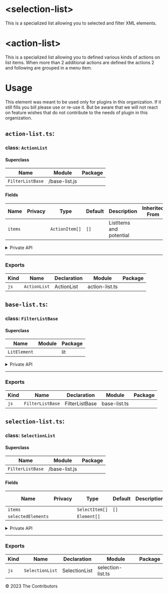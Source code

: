 # \<selection-list>

This is a specialized list allowing you to selected and filter XML elements.

# \<action-list>

This is a specialized list allowing you to defined various kinds of actions on list items. When more than 2 additional actions are defined the actions 2 and following are grouped in a menu item.

# Usage

This element was meant to be used only for plugins in this organization. If it still fills you bill please use or re-use it. But be aware that we will not react on feature wishes that do not contribute to the needs of plugin in this organization.


## `action-list.ts`:

### class: `ActionList`

#### Superclass

| Name             | Module        | Package |
| ---------------- | ------------- | ------- |
| `FilterListBase` | /base-list.js |         |

#### Fields

| Name    | Privacy | Type           | Default | Description             | Inherited From |
| ------- | ------- | -------------- | ------- | ----------------------- | -------------- |
| `items` |         | `ActionItem[]` | `[]`    | ListItems and potential |                |

<details><summary>Private API</summary>

#### Fields

| Name          | Privacy   | Type                     | Default | Description                                                               | Inherited From |
| ------------- | --------- | ------------------------ | ------- | ------------------------------------------------------------------------- | -------------- |
| `filterable`  | protected | `boolean`                | `false` | Whether list items can be filtered on \`headline\` and \`supportingText\` | FilterListBase |
| `searchRegex` | protected | `RegExp`                 | `/.*/i` |                                                                           | FilterListBase |
| `searchInput` | protected | `TextField \| undefined` |         |                                                                           | FilterListBase |

#### Methods

| Name                   | Privacy   | Description | Parameters                | Return           | Inherited From |
| ---------------------- | --------- | ----------- | ------------------------- | ---------------- | -------------- |
| `renderMoreVertItem`   | private   |             | `item: ActionItem`        | `TemplateResult` |                |
| `renderActionItem`     | private   |             | `item: ActionItem, index` | `TemplateResult` |                |
| `renderOtherActions`   | private   |             |                           | `TemplateResult` |                |
| `renderFirstAction`    | private   |             |                           | `TemplateResult` |                |
| `renderActions`        | private   |             |                           | `TemplateResult` |                |
| `renderActionListItem` | private   |             | `item: ActionItem`        | `TemplateResult` |                |
| `renderListItem`       | private   |             | `item: ActionItem`        | `TemplateResult` |                |
| `onFilter`             | protected |             |                           | `void`           | FilterListBase |
| `renderSearchField`    | protected |             |                           | `TemplateResult` | FilterListBase |

</details>

<hr/>

### Exports

| Kind | Name         | Declaration | Module         | Package |
| ---- | ------------ | ----------- | -------------- | ------- |
| `js` | `ActionList` | ActionList  | action-list.ts |         |

## `base-list.ts`:

### class: `FilterListBase`

#### Superclass

| Name         | Module | Package |
| ------------ | ------ | ------- |
| `LitElement` |        | lit     |

<details><summary>Private API</summary>

#### Fields

| Name          | Privacy   | Type                     | Default | Description                                                               | Inherited From |
| ------------- | --------- | ------------------------ | ------- | ------------------------------------------------------------------------- | -------------- |
| `filterable`  | protected | `boolean`                | `false` | Whether list items can be filtered on \`headline\` and \`supportingText\` |                |
| `searchRegex` | protected | `RegExp`                 | `/.*/i` |                                                                           |                |
| `searchInput` | protected | `TextField \| undefined` |         |                                                                           |                |

#### Methods

| Name                | Privacy   | Description | Parameters | Return           | Inherited From |
| ------------------- | --------- | ----------- | ---------- | ---------------- | -------------- |
| `onFilter`          | protected |             |            | `void`           |                |
| `renderSearchField` | protected |             |            | `TemplateResult` |                |

</details>

<hr/>

### Exports

| Kind | Name             | Declaration    | Module       | Package |
| ---- | ---------------- | -------------- | ------------ | ------- |
| `js` | `FilterListBase` | FilterListBase | base-list.ts |         |

## `selection-list.ts`:

### class: `SelectionList`

#### Superclass

| Name             | Module        | Package |
| ---------------- | ------------- | ------- |
| `FilterListBase` | /base-list.js |         |

#### Fields

| Name               | Privacy | Type           | Default | Description | Inherited From |
| ------------------ | ------- | -------------- | ------- | ----------- | -------------- |
| `items`            |         | `SelectItem[]` | `[]`    |             |                |
| `selectedElements` |         | `Element[]`    |         |             |                |

<details><summary>Private API</summary>

#### Fields

| Name          | Privacy   | Type                     | Default | Description                                                               | Inherited From |
| ------------- | --------- | ------------------------ | ------- | ------------------------------------------------------------------------- | -------------- |
| `filterable`  | protected | `boolean`                | `false` | Whether list items can be filtered on \`headline\` and \`supportingText\` | FilterListBase |
| `searchRegex` | protected | `RegExp`                 | `/.*/i` |                                                                           | FilterListBase |
| `searchInput` | protected | `TextField \| undefined` |         |                                                                           | FilterListBase |

#### Methods

| Name                     | Privacy   | Description | Parameters         | Return           | Inherited From |
| ------------------------ | --------- | ----------- | ------------------ | ---------------- | -------------- |
| `renderCheckboxListItem` | private   |             | `item: SelectItem` | `TemplateResult` |                |
| `renderListItem`         | private   |             | `item: SelectItem` | `TemplateResult` |                |
| `onFilter`               | protected |             |                    | `void`           | FilterListBase |
| `renderSearchField`      | protected |             |                    | `TemplateResult` | FilterListBase |

</details>

<hr/>

### Exports

| Kind | Name            | Declaration   | Module            | Package |
| ---- | --------------- | ------------- | ----------------- | ------- |
| `js` | `SelectionList` | SelectionList | selection-list.ts |         |


&copy; 2023 The Contributors
